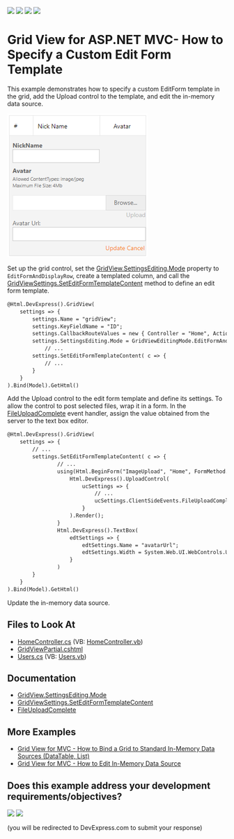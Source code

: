 <!-- default badges list -->
![](https://img.shields.io/endpoint?url=https://codecentral.devexpress.com/api/v1/VersionRange/128550633/14.2.3%2B)
[![](https://img.shields.io/badge/Open_in_DevExpress_Support_Center-FF7200?style=flat-square&logo=DevExpress&logoColor=white)](https://supportcenter.devexpress.com/ticket/details/E3998)
[![](https://img.shields.io/badge/📖_How_to_use_DevExpress_Examples-e9f6fc?style=flat-square)](https://docs.devexpress.com/GeneralInformation/403183)
[![](https://img.shields.io/badge/💬_Leave_Feedback-feecdd?style=flat-square)](#does-this-example-address-your-development-requirementsobjectives)
<!-- default badges end -->

# Grid View for ASP.NET MVC- How to Specify a Custom Edit Form Template

This example demonstrates how to specify a custom EditForm template in the grid, add the Upload control to the template, and edit the in-memory data source.

![Grid View for MVC - CustomEditFormTemplate](images/CustomEditFormTemplate.png)

Set up the grid control, set the [GridView.SettingsEditing.Mode](https://docs.devexpress.com/AspNet/DevExpress.Web.ASPxGridViewEditingSettings.Mode) property to `EditFormAndDisplayRow`, create a templated column, and call the [GridViewSettings.SetEditFormTemplateContent](http://documentation.devexpress.com/#AspNet/DevExpressWebMvcGridViewSettings_SetEditFormTemplateContenttopic) method to define an edit form template.

```xml
@Html.DevExpress().GridView(
    settings => {
        settings.Name = "gridView";
        settings.KeyFieldName = "ID";
        settings.CallbackRouteValues = new { Controller = "Home", Action = "GridViewPartial" };
        settings.SettingsEditing.Mode = GridViewEditingMode.EditFormAndDisplayRow;
            // ...
        settings.SetEditFormTemplateContent( c => {
            // ...
        }
    }
).Bind(Model).GetHtml()
```

Add the Upload control to the edit form template and define its settings. To allow the control to post selected files, wrap it in a form. In the [FileUploadComplete](https://docs.devexpress.com/AspNet/js-ASPxClientUploadControl.FileUploadComplete) event handler, assign the value obtained from the server to the text box editor.

```xml
@Html.DevExpress().GridView(
    settings => {
        // ...
        settings.SetEditFormTemplateContent( c => {
                // ...
                using(Html.BeginForm("ImageUpload", "Home", FormMethod.Post)) {
                    Html.DevExpress().UploadControl(
                        ucSettings => {
                            // ...
                            ucSettings.ClientSideEvents.FileUploadComplete = "function(s, e) { if(e.isValid) { avatarUrl.SetValue(e.callbackData) } }";
                        }
                    ).Render();
                }
                Html.DevExpress().TextBox(
                    edtSettings => {
                        edtSettings.Name = "avatarUrl";
                        edtSettings.Width = System.Web.UI.WebControls.Unit.Percentage(100);
                    }
                )
        }
    }
).Bind(Model).GetHtml()
```

Update the in-memory data source. 


## Files to Look At

* [HomeController.cs](./CS/Sample/Controllers/HomeController.cs) (VB: [HomeController.vb](./VB/Sample/Controllers/HomeController.vb))
* [GridViewPartial.cshtml](./CS/Sample/Views/Home/GridViewPartial.cshtml)
* [Users.cs](./CS/Sample/Models/Users.cs) (VB: [Users.vb](./VB/Sample/Models/Users.vb))

## Documentation

- [GridView.SettingsEditing.Mode](https://docs.devexpress.com/AspNet/DevExpress.Web.ASPxGridViewEditingSettings.Mode)
- [GridViewSettings.SetEditFormTemplateContent](http://documentation.devexpress.com/#AspNet/DevExpressWebMvcGridViewSettings_SetEditFormTemplateContenttopic)
- [FileUploadComplete](https://docs.devexpress.com/AspNet/js-ASPxClientUploadControl.FileUploadComplete)

## More Examples

- [Grid View for MVC - How to Bind a Grid to Standard In-Memory Data Sources (DataTable, List)](https://github.com/DevExpress-Examples/mvc-gridview-bind-to-in-memory-data-sources)
- [Grid View for MVC - How to Edit In-Memory Data Source](https://github.com/DevExpress-Examples/gridview-how-to-edit-in-memory-data-source-e3983)
<!-- feedback -->
## Does this example address your development requirements/objectives?

[<img src="https://www.devexpress.com/support/examples/i/yes-button.svg"/>](https://www.devexpress.com/support/examples/survey.xml?utm_source=github&utm_campaign=asp-net-mvc-grid-specify-custom-editform-template&~~~was_helpful=yes) [<img src="https://www.devexpress.com/support/examples/i/no-button.svg"/>](https://www.devexpress.com/support/examples/survey.xml?utm_source=github&utm_campaign=asp-net-mvc-grid-specify-custom-editform-template&~~~was_helpful=no)

(you will be redirected to DevExpress.com to submit your response)
<!-- feedback end -->
